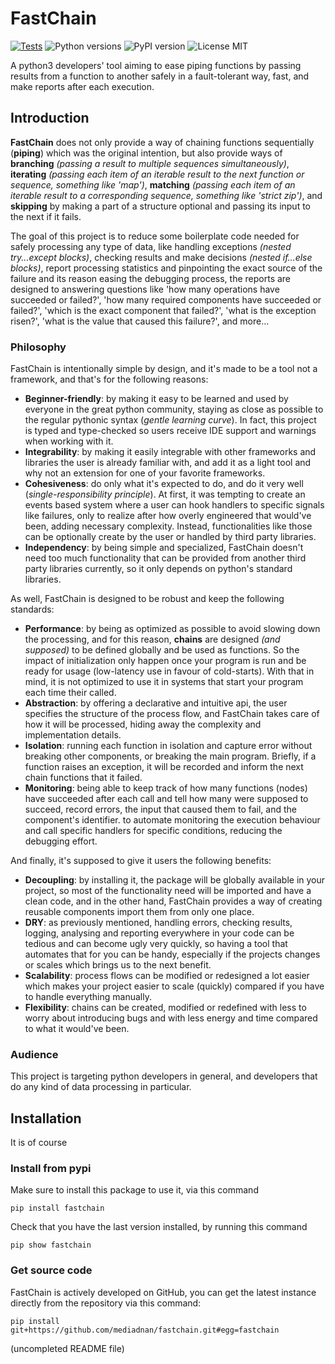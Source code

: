 
# FastChain

[![Tests](https://github.com/mediadnan/fastchain/actions/workflows/tests.yml/badge.svg)](https://github.com/mediadnan/fastchain/actions/workflows/tests.yml)
![Python versions](https://img.shields.io/pypi/pyversions/fastchain)
![PyPI version](https://img.shields.io/pypi/v/fastchain)
![License MIT](https://img.shields.io/github/license/mediadnan/fastchain)

A python3 developers' tool aiming to ease piping functions by passing results from a function to another safely
in a fault-tolerant way, fast, and make reports after each execution.  

## Introduction

**FastChain** does not only provide a way of chaining functions sequentially (**piping**) 
which was the original intention, 
but also provide ways of **branching** *(passing a result to multiple sequences simultaneously)*,
**iterating** *(passing each item of an iterable result to the next function or sequence, something like 'map')*,
**matching** *(passing each item of an iterable result to a corresponding sequence, something like 'strict zip')*,
and **skipping** by making a part of a structure optional and passing its input to the next if it fails.

The goal of this project is to reduce some boilerplate code needed for safely processing any type of data,
like handling exceptions *(nested try...except blocks)*, checking results and make decisions *(nested if...else blocks)*,
report processing statistics and pinpointing the exact source of the failure and its reason easing the debugging process,
the reports are designed to answering questions like 
'how many operations have succeeded or failed?', 'how many required components have succeeded or failed?',
'which is the exact component that failed?', 'what is the exception risen?', 
'what is the value that caused this failure?', and more...

### Philosophy
FastChain is intentionally simple by design, and it's made to be a tool not a framework,
and that's for the following reasons:

- **Beginner-friendly**: by making it easy to be learned and used by everyone in the great python community,
  staying as close as possible to the regular pythonic syntax (*gentle learning curve*). 
  In fact, this project is typed and type-checked so users receive IDE support and warnings when working with it. 
- **Integrability**: by making it easily integrable with other frameworks and libraries the user is already familiar with,
  and add it as a light tool and why not an extension for one of your favorite frameworks.
- **Cohesiveness**: do only what it's expected to do, and do it very well (*single-responsibility principle*). 
  At first, it was tempting to create an events based system where a user can hook handlers to specific signals
  like failures, only to realize after how overly engineered that would've been,
  adding necessary complexity. Instead, functionalities like those
  can be optionally create by the user or handled by third party libraries.
- **Independency**: by being simple and specialized, FastChain doesn't need too much functionality that can be provided
  from another third party libraries currently, so it only depends on python's standard libraries.

As well, FastChain is designed to be robust and keep the following standards:

- **Performance**: by being as optimized as possible to avoid slowing down the processing, and for this reason,
  **chains** are designed *(and supposed)* to be defined globally and be used as functions. 
  So the impact of initialization only happen once your program is run and be ready for usage
  (low-latency use in favour of cold-starts).
  With that in mind, it is not optimized to use it in systems that start your program each time their called. 
- **Abstraction**: by offering a declarative and intuitive api, the user specifies the structure of the process flow,
  and FastChain takes care of how it will be processed, hiding away the complexity and implementation details.
- **Isolation**: running each function in isolation and capture error without breaking other components, or breaking
  the main program. Briefly, if a function raises an exception,
  it will be recorded and inform the next chain functions that it failed.
- **Monitoring**: being able to keep track of how many functions (nodes) have succeeded after each call
  and tell how many were supposed to succeed, record errors, the input that caused them to fail, and the component's
  identifier. to automate monitoring the execution behaviour and call specific handlers for specific conditions,
  reducing the debugging effort.

And finally, it's supposed to give it users the following benefits:

- **Decoupling**: by installing it, the package will be globally available in your project,
  so most of the functionality need will be imported and have a clean code, 
  and in the other hand, FastChain provides a way of creating reusable components import them from
  only one place.
- **DRY**: as previously mentioned, handling errors, checking results, logging, analysing and reporting everywhere
  in your code can be tedious and can become ugly very quickly, 
  so having a tool that automates that for you can be handy, especially if the projects changes or scales
  which brings us to the next benefit.
- **Scalability**: process flows can be modified or redesigned a lot easier which makes your project
  easier to scale (quickly) compared if you have to handle everything manually.
- **Flexibility**: chains can be created, modified or redefined with less to worry about introducing bugs 
  and with less energy and time compared to what it would've been.

### Audience
This project is targeting python developers in general, and developers that do any kind of data processing in particular.


## Installation
It is of course 
### Install from pypi
Make sure to install this package to use it, via this command
````shell
pip install fastchain
````
Check that you have the last version installed, by running this command
````shell
pip show fastchain
````
### Get source code
FastChain is actively developed on GitHub, you can get the latest instance
directly from the repository via this command:
````shell
pip install git+https://github.com/mediadnan/fastchain.git#egg=fastchain
````


(uncompleted README file)